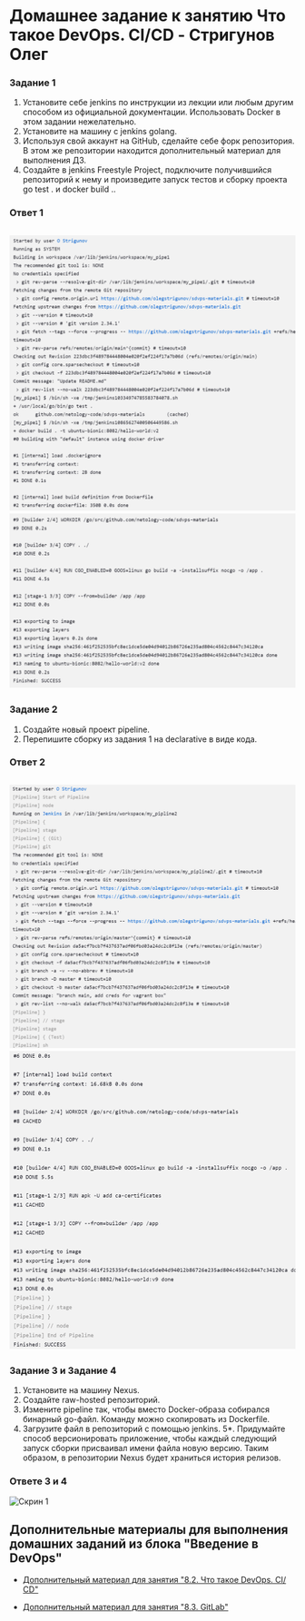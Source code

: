 
# Домашнее задание к занятию **Что такое DevOps. СI/СD - Стригунов Олег**
### Задание 1
1. Установите себе jenkins по инструкции из лекции или любым другим способом из официальной документации. Использовать Docker в этом задании нежелательно.
2. Установите на машину с jenkins golang.
3. Используя свой аккаунт на GitHub, сделайте себе форк репозитория. В этом же репозитории находится дополнительный материал для выполнения ДЗ.
4. Создайте в jenkins Freestyle Project, подключите получившийся репозиторий к нему и произведите запуск тестов и сборку проекта go test . и docker build ..
### Ответ 1 
![Скрин 1](https://github.com/olegstrigunov/sdvps-materials/blob/main/1.png)
![Скрин 2](https://github.com/olegstrigunov/sdvps-materials/blob/main/Снимок%20экрана%201.png)
-------
### Задание 2
1. Создайте новый проект pipeline.
2. Перепишите сборку из задания 1 на declarative в виде кода.
### Ответ 2 
![Скрин 1](https://github.com/olegstrigunov/sdvps-materials/blob/main/2.png)
![Скрин 1](https://github.com/olegstrigunov/sdvps-materials/blob/main/3.png)
------
### Задание 3 и Задание 4
1. Установите на машину Nexus.
2. Создайте raw-hosted репозиторий.
3. Измените pipeline так, чтобы вместо Docker-образа собирался бинарный go-файл. Команду можно скопировать из Dockerfile.
4. Загрузите файл в репозиторий с помощью jenkins.
5*. Придумайте способ версионировать приложение, чтобы каждый следующий запуск сборки присваивал имени файла новую версию. Таким образом, в репозитории Nexus будет храниться история релизов.
### Ответе 3 и 4 
![Скрин 1](https://github.com/Loginochka/cicd-8.02.hw/blob/main/img/J3s1.jpg)


## Дополнительные материалы для выполнения домашних заданий из блока "Введение в DevOps"


- [Дополнительный материал для занятия "8.2. Что такое DevOps. СI/СD"](CICD/8.2-hw.md)

- [Дополнительный материал для занятия "8.3. GitLab"](https://github.com/netology-code/sdvps-materials/tree/main/gitlab)

